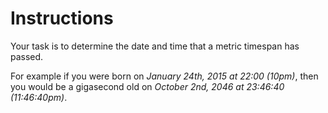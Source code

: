# Instructions

Your task is to determine the date and time that a metric timespan has passed.

For example if you were born on _January 24th, 2015 at 22:00 (10pm)_, then you would be a gigasecond old on _October 2nd, 2046 at 23:46:40 (11:46:40pm)_.
